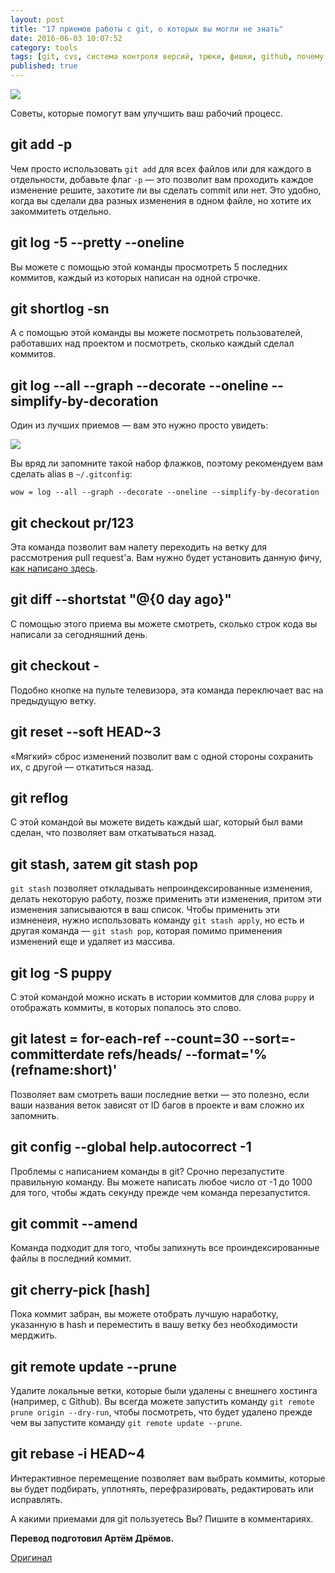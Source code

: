 ```yaml
---
layout: post
title: "17 приемов работы с git, о которых вы могли не знать"
date: 2016-06-03 10:07:52
category: tools
tags: [git, cvs, система контроля версий, трюки, фишки, github, почему я раньше этого не знал]
published: true
---
```


<img src="https://theasder.github.io/img/git.jpg" class="img-responsive" /><br />

Советы, которые помогут вам улучшить ваш рабочий процесс.

<!-- more -->

## git add -p

Чем просто использовать `git add` для всех файлов или для каждого в отдельности, добавьте флаг `-p` — это позволит вам проходить каждое изменение решите, захотите ли вы сделать commit или нет. Это удобно, когда вы сделали два разных изменения в одном файле, но хотите их закоммитеть отдельно.

## git log -5 \-\-pretty \-\-oneline

Вы можете с помощью этой команды просмотреть 5 последних коммитов, каждый из которых написан на одной строчке.

## git shortlog -sn

А с помощью этой команды вы можете посмотреть пользователей, работавших над проектом и посмотреть, сколько каждый сделал коммитов.

## git log \-\-all \-\-graph \-\-decorate \-\-oneline \-\-simplify-by-decoration

Один из лучших приемов — вам это нужно просто увидеть:

<img src='https://pbs.twimg.com/media/CdEjwu3UEAAmf-J.jpg:large' class='img-responsive'>

Вы вряд ли запомните такой набор флажков, поэтому рекомендуем вам сделать alias в `~/.gitconfig`:

    wow = log --all --graph --decorate --oneline --simplify-by-decoration
    
## git checkout pr/123

Эта команда позволит вам налету переходить на ветку для рассмотрения pull request'a. Вам нужно будет установить данную фичу, [как написано здесь](https://gist.github.com/piscisaureus/3342247).

## git diff \-\-shortstat "@{0 day ago}"

С помощью этого приема вы можете смотреть, сколько строк кода вы написали за сегодняшний день.

## git checkout -

Подобно кнопке на пульте телевизора, эта команда переключает вас на предыдущую ветку.

## git reset \-\-soft HEAD~3

«Мягкий» сброс изменений позволит вам с одной стороны сохранить их, с другой — откатиться назад.

## git reflog

С этой командой вы можете видеть каждый шаг, который был вами сделан, что позволяет вам откатываться назад.

## git stash, затем git stash pop

`git stash` позволяет откладывать непроиндексированные изменения, делать некоторую работу, позже применить эти изменения, притом эти изменения записываются в ваш список. Чтобы применить эти измненеия, нужно использовать команду `git stash apply`, но есть и другая команда — `git stash pop`, которая помимо применения изменений еще и удаляет из массива.

## git log -S puppy

С этой командой можно искать в истории коммитов для слова `puppy` и отображать коммиты, в которых попалось это слово.

## git latest = for-each-ref \-\-count=30 \-\-sort=-committerdate refs/heads/ \-\-format='%(refname:short)'

Позволяет вам смотреть ваши последние ветки — это полезно, если ваши названия веток зависят от ID багов в проекте и вам сложно их запомнить.

## git config \-\-global help.autocorrect -1

Проблемы с написанием команды в git? Срочно перезапустите правильную команду. Вы можете написать любое число от -1 до 1000 для того, чтобы ждать секунду прежде чем команда перезапустится.

## git commit \-\-amend

Команда подходит для того, чтобы запихнуть все проиндексированные файлы в последний коммит.

## git cherry-pick [hash]

Пока коммит забран, вы можете отобрать лучшую наработку, указанную в hash и переместить в вашу ветку без необходимости мерджить.

## git remote update \-\-prune

Удалите локальные ветки, которые были удалены с внешнего хостинга (например, с Github). Вы всегда можете запустить команду `git remote prune origin --dry-run`, чтобы посмотреть, что будет удалено прежде чем вы запустите команду `git remote update --prune`.

## git rebase -i HEAD~4

Интерактивное перемещение позволяет вам выбрать коммиты, которые вы будет подбирать, уплотнять, перефразировать, редактировать или исправлять.

А какими приемами для git пользуетесь Вы? Пишите в комментариях.

**Перевод подготовил Артём Дрёмов.**

[Оригинал](http://wesbos.com/git-hot-tips/)



 

